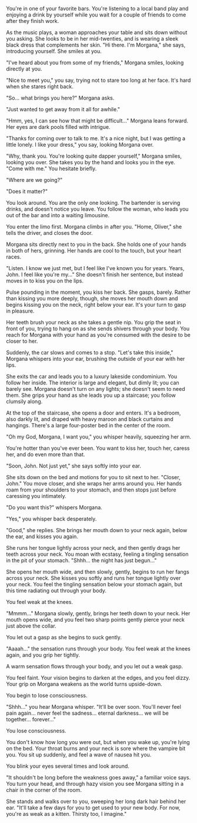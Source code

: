 
You're in one of your favorite bars. You're listening to a local band play and enjoying a drink by yourself while you wait for a couple of friends to come after they finish work.

As the music plays, a woman approaches your table and sits down without you asking. She looks to be in her mid-twenties, and is wearing a sleek black dress that complements her skin. "Hi there. I'm Morgana," she says, introducing yourself. She smiles at you.

 "I've heard about you from some of my friends," Morgana smiles, looking directly at you.
 
"Nice to meet you," you say, trying not to stare too long at her face. It's hard when she stares right back.

"So... what brings you here?" Morgana asks.

"Just wanted to get away from it all for awhile."

"Hmm, yes, I can see how that might be difficult..." Morgana leans forward. Her eyes are dark pools filled with intrigue.

"Thanks for coming over to talk to me. It's a nice night, but I was getting a little lonely. I like your dress," you say, looking Morgana over.

"Why, thank you. You're looking quite dapper yourself," Morgana smiles, looking you over. She takes you by the hand and looks you in the eye. "Come with me."
You hesitate briefly.

"Where are we going?"
 
"Does it matter?"

You look around. You are the only one looking. The bartender is serving drinks, and doesn't notice you leave. You follow the woman, who leads you out of the bar and into a waiting limousine.

You enter the limo first. Morgana climbs in after you. "Home, Oliver," she tells the driver, and closes the door.

Morgana sits directly next to you in the back. She holds one of your hands in both of hers, grinning. Her hands are cool to the touch, but your heart races.

"Listen. I know we just met, but I feel like I've known you for years. Years, John. I feel like you're my..." She doesn't finish her sentence, but instead moves in to kiss you on the lips.

Pulse pounding in the moment, you kiss her back. She gasps, barely. Rather than kissing you more deeply, though, she moves her mouth down and begins kissing you on the neck, right below your ear. It's your turn to gasp in pleasure.

Her teeth brush your neck as she takes a gentle nip. You grip the seat in front of you, trying to hang on as she sends shivers through your body. You reach for Morgana with your hand as you're consumed with the desire to be closer to her.

Suddenly, the car slows and comes to a stop. "Let's take this inside," Morgana whispers into your ear, brushing the outside of your ear with her lips.

She exits the car and leads you to a luxury lakeside condominium. You follow her inside. The interior is large and elegant, but dimly lit; you can barely see. Morgana doesn't turn on any lights; she doesn't seem to need them. She grips your hand as she leads you up a staircase; you follow clumsily along.

At the top of the staircase, she opens a door and enters. It's a bedroom, also darkly lit, and draped with heavy maroon and black curtains and hangings. There's a large four-poster bed in the center of the room.

"Oh my God, Morgana, I want you," you whisper heavily, squeezing her arm.

 You're hotter than you've ever been. You want to kiss her, touch her, caress her, and do even more than that.
 
"Soon, John. Not just yet," she says softly into your ear.

 She sits down on the bed and motions for you to sit next to her. "Closer, John." You move closer, and she wraps her arms around you. Her hands roam from your shoulders to your stomach, and then stops just before caressing you intimately.

"Do you want this?" whispers Morgana.

"Yes," you whisper back desperately.

"Good," she replies. She brings her mouth down to your neck again, below the ear, and kisses you again.

 She runs her tongue lightly across your neck, and then gently drags her teeth across your neck. You moan with ecstasy, feeling a tingling sensation in the pit of your stomach. "Shhh... the night has just begun..."

She opens her mouth wide, and then slowly, gently, begins to run her fangs across your neck. She kisses you softly and runs her tongue lightly over your neck. You feel the tingling sensation below your stomach again, but this time radiating out through your body.

You feel weak at the knees.

"Mmmm..." Morgana slowly, gently, brings her teeth down to your neck. Her mouth opens wide, and you feel two sharp points gently pierce your neck just above the collar.

 You let out a gasp as she begins to suck gently.
 
"Aaaah..." the sensation runs through your body. You feel weak at the knees again, and you grip her tightly.

 A warm sensation flows through your body, and you let out a weak gasp.
 
You feel faint. Your vision begins to darken at the edges, and you feel dizzy. Your grip on Morgana weakens as the world turns upside-down.

You begin to lose consciousness.

"Shhh..." you hear Morgana whisper. "It'll be over soon. You'll never feel pain again... never feel the sadness... eternal darkness... we will be together... forever..."

You lose consciousness.

You don't know how long you were out, but when you wake up, you're lying on the bed. Your throat burns and your neck is sore where the vampire bit you. You sit up suddenly, and feel a wave of nausea hit you.

You blink your eyes several times and look around.

"It shouldn't be long before the weakness goes away," a familiar voice says. You turn your head, and through hazy vision you see Morgana sitting in a chair in the corner of the room.

She stands and walks over to you, sweeping her long dark hair behind her ear. "It'll take a few days for you to get used to your new body. For now, you're as weak as a kitten. Thirsty too, I imagine."
